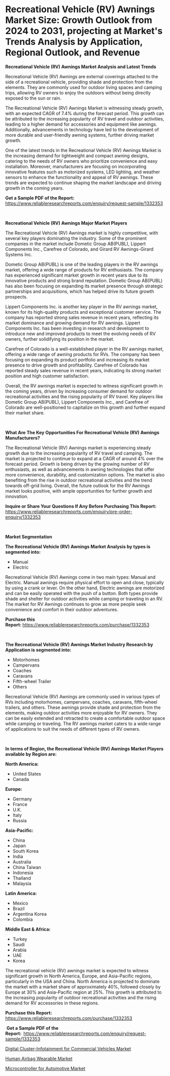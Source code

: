 <p><h1>Recreational Vehicle (RV) Awnings Market Size: Growth Outlook from 2024 to 2031, projecting at Market's Trends Analysis by Application, Regional Outlook, and Revenue</h1></p><p><strong>Recreational Vehicle (RV) Awnings Market Analysis and Latest Trends</strong></p>
<p><p>Recreational Vehicle (RV) Awnings are external coverings attached to the side of a recreational vehicle, providing shade and protection from the elements. They are commonly used for outdoor living spaces and camping trips, allowing RV owners to enjoy the outdoors without being directly exposed to the sun or rain.</p><p>The Recreational Vehicle (RV) Awnings Market is witnessing steady growth, with an expected CAGR of 7.4% during the forecast period. This growth can be attributed to the increasing popularity of RV travel and outdoor activities, leading to a higher demand for accessories and equipment like awnings. Additionally, advancements in technology have led to the development of more durable and user-friendly awning systems, further driving market growth.</p><p>One of the latest trends in the Recreational Vehicle (RV) Awnings Market is the increasing demand for lightweight and compact awning designs, catering to the needs of RV owners who prioritize convenience and easy installation. Moreover, manufacturers are focusing on incorporating innovative features such as motorized systems, LED lighting, and weather sensors to enhance the functionality and appeal of RV awnings. These trends are expected to continue shaping the market landscape and driving growth in the coming years.</p></p>
<p><strong>Get a Sample PDF of the Report:&nbsp;</strong> <a href="https://www.reliableresearchreports.com/enquiry/request-sample/1332353">https://www.reliableresearchreports.com/enquiry/request-sample/1332353</a></p>
<p>&nbsp;</p>
<p><strong>Recreational Vehicle (RV) Awnings Major Market Players</strong></p>
<p><p>The Recreational Vehicle (RV) Awnings market is highly competitive, with several key players dominating the industry. Some of the prominent companies in the market include Dometic Group AB(PUBL), Lippert Components Inc., Carefree of Colorado, and Girard RV Awnings-Girard Systems Inc.</p><p>Dometic Group AB(PUBL) is one of the leading players in the RV awnings market, offering a wide range of products for RV enthusiasts. The company has experienced significant market growth in recent years due to its innovative products and strong brand reputation. Dometic Group AB(PUBL) has also been focusing on expanding its market presence through strategic partnerships and acquisitions, which has helped drive its future growth prospects.</p><p>Lippert Components Inc. is another key player in the RV awnings market, known for its high-quality products and exceptional customer service. The company has reported strong sales revenue in recent years, reflecting its market dominance and growing demand for RV awnings. Lippert Components Inc. has been investing in research and development to introduce new and improved products to meet the evolving needs of RV owners, further solidifying its position in the market.</p><p>Carefree of Colorado is a well-established player in the RV awnings market, offering a wide range of awning products for RVs. The company has been focusing on expanding its product portfolio and increasing its market presence to drive growth and profitability. Carefree of Colorado has reported steady sales revenue in recent years, indicating its strong market position and high customer satisfaction.</p><p>Overall, the RV awnings market is expected to witness significant growth in the coming years, driven by increasing consumer demand for outdoor recreational activities and the rising popularity of RV travel. Key players like Dometic Group AB(PUBL), Lippert Components Inc., and Carefree of Colorado are well-positioned to capitalize on this growth and further expand their market share.</p></p>
<p>&nbsp;</p>
<p><strong>What Are The Key Opportunities For Recreational Vehicle (RV) Awnings Manufacturers?</strong></p>
<p><p>The Recreational Vehicle (RV) Awnings market is experiencing steady growth due to the increasing popularity of RV travel and camping. The market is projected to continue to expand at a CAGR of around 4% over the forecast period. Growth is being driven by the growing number of RV enthusiasts, as well as advancements in awning technologies that offer more convenience, durability, and customization options. The market is also benefiting from the rise in outdoor recreational activities and the trend towards off-grid living. Overall, the future outlook for the RV Awnings market looks positive, with ample opportunities for further growth and innovation.</p></p>
<p><strong>Inquire or Share Your Questions If Any Before Purchasing This Report:</strong> <a href="https://www.reliableresearchreports.com/enquiry/pre-order-enquiry/1332353">https://www.reliableresearchreports.com/enquiry/pre-order-enquiry/1332353</a></p>
<p>&nbsp;</p>
<p><strong>Market Segmentation</strong></p>
<p><strong>The Recreational Vehicle (RV) Awnings Market Analysis by types is segmented into:</strong></p>
<p><ul><li>Manual</li><li>Electric</li></ul></p>
<p><p>Recreational Vehicle (RV) Awnings come in two main types: Manual and Electric. Manual awnings require physical effort to open and close, typically by using a crank or lever. On the other hand, Electric awnings are motorized and can be easily operated with the push of a button. Both types provide shade and shelter for outdoor activities while camping or traveling in an RV. The market for RV Awnings continues to grow as more people seek convenience and comfort in their outdoor adventures.</p></p>
<p><strong>Purchase this Report:&nbsp;</strong><a href="https://www.reliableresearchreports.com/purchase/1332353">https://www.reliableresearchreports.com/purchase/1332353</a></p>
<p>&nbsp;</p>
<p><strong>The Recreational Vehicle (RV) Awnings Market Industry Research by Application is segmented into:</strong></p>
<p><ul><li>Motorhomes</li><li>Campervans</li><li>Coaches</li><li>Caravans</li><li>Fifth-wheel Trailer</li><li>Others</li></ul></p>
<p><p>Recreational Vehicle (RV) Awnings are commonly used in various types of RVs including motorhomes, campervans, coaches, caravans, fifth-wheel trailers, and others. These awnings provide shade and protection from the elements, making outdoor activities more enjoyable for RV owners. They can be easily extended and retracted to create a comfortable outdoor space while camping or traveling. The RV awnings market caters to a wide range of applications to suit the needs of different types of RV owners.</p></p>
<p>&nbsp;</p>
<p><strong>In terms of Region, the Recreational Vehicle (RV) Awnings Market Players available by Region are:</strong></p>
<p>
    <p> <strong> North America: </strong>
        <ul>
            <li>United States</li>
            <li>Canada</li>
        </ul>
        </p> 
    <p> <strong> Europe: </strong>
        <ul>
            <li>Germany</li>
            <li>France</li>
            <li>U.K.</li>
            <li>Italy</li>
            <li>Russia</li>
        </ul>
        </p> 
    <p> <strong> Asia-Pacific: </strong>
        <ul>
            <li>China</li>
            <li>Japan</li>
            <li>South Korea</li>
            <li>India</li>
            <li>Australia</li>
            <li>China Taiwan</li>
            <li>Indonesia</li>
            <li>Thailand</li>
            <li>Malaysia</li>
        </ul>
        </p> 
    <p> <strong> Latin America: </strong>
        <ul>
            <li>Mexico</li>
            <li>Brazil</li>
            <li>Argentina Korea</li>
            <li>Colombia</li>
        </ul>
        </p> 
    <p> <strong> Middle East & Africa: </strong>
        <ul>
            <li>Turkey</li>
            <li>Saudi</li>
            <li>Arabia</li>
            <li>UAE</li>
            <li>Korea</li>
        </ul>
    </p>
    </p>
<p><p>The recreational vehicle (RV) awnings market is expected to witness significant growth in North America, Europe, and Asia-Pacific regions, particularly in the USA and China. North America is projected to dominate the market with a market share of approximately 40%, followed closely by Europe at 30% and Asia-Pacific region at 25%. This growth is attributed to the increasing popularity of outdoor recreational activities and the rising demand for RV accessories in these regions.</p></p>
<p><strong>Purchase this Report: </strong><a href="https://www.reliableresearchreports.com/purchase/1332353">https://www.reliableresearchreports.com/purchase/1332353</a></p>
<p>&nbsp;<strong>Get a Sample PDF of the Report:&nbsp;&nbsp;</strong><a href="https://www.reliableresearchreports.com/enquiry/request-sample/1332353">https://www.reliableresearchreports.com/enquiry/request-sample/1332353</a></p>
<p><strong></strong></p>
<p><p><a href="https://github.com/wusalecollins540tpqoz/Market-Research-Report-List-1/blob/main/digital-cluster-infotainment-for-commercial-vehicles-market.md">Digital Cluster-Infotainment for Commercial Vehicles Market</a></p><p><a href="https://github.com/johnbach50/Market-Research-Report-List-2/blob/main/human-airbag-wearable-market.md">Human Airbag Wearable Market</a></p><p><a href="https://github.com/pjcfca/Market-Research-Report-List-1/blob/main/microcontroller-for-automotive-market.md">Microcontroller for Automotive Market</a></p></p>